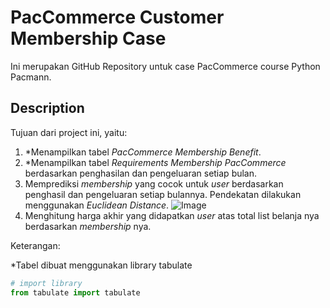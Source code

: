 # PacCommerce Customer Membership Case

Ini merupakan GitHub Repository untuk case PacCommerce course Python Pacmann.

## Description
Tujuan dari project ini, yaitu:
1. *Menampilkan tabel *PacCommerce Membership Benefit*.
2. *Menampilkan tabel *Requirements Membership PacCommerce* berdasarkan penghasilan dan pengeluaran setiap bulan.
3. Memprediksi *membership* yang cocok untuk *user* berdasarkan penghasil dan pengeluaran setiap bulannya. Pendekatan dilakukan menggunakan *Euclidean Distance*.
![Image](file:///C:/Users/HP/AppData/Local/Packages/Microsoft.ScreenSketch_8wekyb3d8bbwe/TempState/Screenshot%202024-05-29%20211507.png)
4. Menghitung harga akhir yang didapatkan *user* atas total list belanja nya berdasarkan *membership* nya.

Keterangan:

*Tabel dibuat menggunakan library tabulate
```python
# import library
from tabulate import tabulate
```
